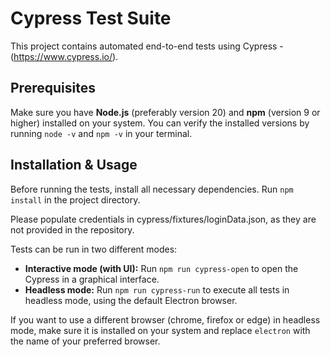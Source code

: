 # Cypress Test Suite

This project contains automated end-to-end tests using Cypress - (https://www.cypress.io/).

## Prerequisites

Make sure you have **Node.js** (preferably version 20) and **npm** (version 9 or higher) installed on your system. You can verify the installed versions by running `node -v` and `npm -v` in your terminal.

## Installation & Usage

Before running the tests, install all necessary dependencies. Run `npm install` in the project directory.

Please populate credentials in cypress/fixtures/loginData.json, as they are not provided in the repository.

Tests can be run in two different modes:

- **Interactive mode (with UI):** Run `npm run cypress-open` to open the Cypress in a graphical interface.
- **Headless mode:** Run `npm run cypress-run` to execute all tests in headless mode, using the default Electron browser.

If you want to use a different browser (chrome, firefox or edge) in headless mode, make sure it is installed on your system and replace `electron` with the name of your preferred browser.